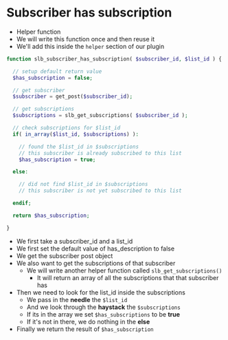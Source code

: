 # Subscriber has subscription
* Helper function
* We will write this function once and then reuse it
* We'll add this inside the `helper` section of our plugin

```php
function slb_subscriber_has_subscription( $subscriber_id, $list_id ) {

  // setup default return value
  $has_subscription = false;

  // get subscriber
  $subscriber = get_post($subscriber_id);

  // get subscriptions
  $subscriptions = slb_get_subscriptions( $subscriber_id );

  // check subscriptions for $list_id
  if( in_array($list_id, $subscriptions) ):

    // found the $list_id in $subscriptions
    // this subscriber is already subscribed to this list
    $has_subscription = true;

  else:

    // did not find $list_id in $subscriptions
    // this subscriber is not yet subscribed to this list

  endif;

  return $has_subscription;

}
```

* We first take a subscriber_id and a list_id
* We first set the default value of has_description to false
* We get the subscriber post object
* We also want to get the subscriptions of that subscriber
  - We will write another helper function called `slb_get_subscriptions()`
    + It will return an array of all the subscriptions that that subscriber has
* Then we need to look for the list_id inside the subscriptions
  - We pass in the **needle** the `$list_id`
  - And we look through the **haystack** the `$subscriptions`
  - If its in the array we set `$has_subscriptions` to be **true**
  - If it's not in there, we do nothing in the **else**
* Finally we return the result of `$has_subscription`
